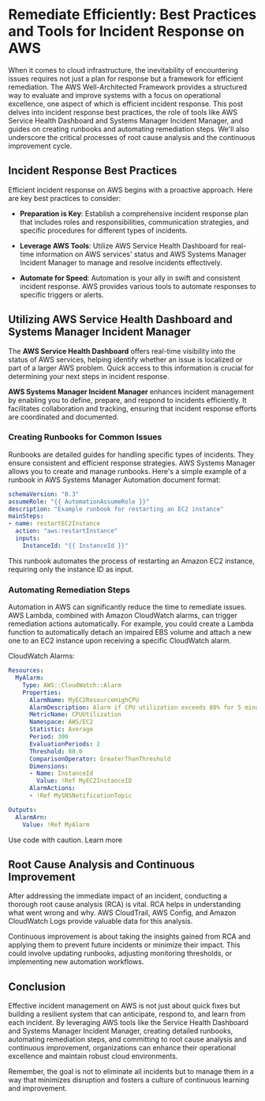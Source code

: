 # Remediate Efficiently: Best Practices and Tools for Incident Response on AWS

When it comes to cloud infrastructure, the inevitability of encountering issues requires not just a plan for response but a framework for efficient remediation. The AWS Well-Architected Framework provides a structured way to evaluate and improve systems with a focus on operational excellence, one aspect of which is efficient incident response. This post delves into incident response best practices, the role of tools like AWS Service Health Dashboard and Systems Manager Incident Manager, and guides on creating runbooks and automating remediation steps. We'll also underscore the critical processes of root cause analysis and the continuous improvement cycle.

## Incident Response Best Practices

Efficient incident response on AWS begins with a proactive approach. Here are key best practices to consider:

- **Preparation is Key**: Establish a comprehensive incident response plan that includes roles and responsibilities, communication strategies, and specific procedures for different types of incidents.

- **Leverage AWS Tools**: Utilize AWS Service Health Dashboard for real-time information on AWS services' status and AWS Systems Manager Incident Manager to manage and resolve incidents effectively.

- **Automate for Speed**: Automation is your ally in swift and consistent incident response. AWS provides various tools to automate responses to specific triggers or alerts.

## Utilizing AWS Service Health Dashboard and Systems Manager Incident Manager

The **AWS Service Health Dashboard** offers real-time visibility into the status of AWS services, helping identify whether an issue is localized or part of a larger AWS problem. Quick access to this information is crucial for determining your next steps in incident response.

**AWS Systems Manager Incident Manager** enhances incident management by enabling you to define, prepare, and respond to incidents efficiently. It facilitates collaboration and tracking, ensuring that incident response efforts are coordinated and documented.

### Creating Runbooks for Common Issues

Runbooks are detailed guides for handling specific types of incidents. They ensure consistent and efficient response strategies. AWS Systems Manager allows you to create and manage runbooks. Here's a simple example of a runbook in AWS Systems Manager Automation document format:

```yaml
schemaVersion: "0.3"
assumeRole: "{{ AutomationAssumeRole }}"
description: "Example runbook for restarting an EC2 instance"
mainSteps:
- name: restartEC2Instance
  action: "aws:restartInstance"
  inputs:
    InstanceId: "{{ InstanceId }}"
```

This runbook automates the process of restarting an Amazon EC2 instance, requiring only the instance ID as input.

### Automating Remediation Steps

Automation in AWS can significantly reduce the time to remediate issues. AWS Lambda, combined with Amazon CloudWatch alarms, can trigger remediation actions automatically. For example, you could create a Lambda function to automatically detach an impaired EBS volume and attach a new one to an EC2 instance upon receiving a specific CloudWatch alarm.

CloudWatch Alarms:
```YAML
Resources:
  MyAlarm:
    Type: AWS::CloudWatch::Alarm
    Properties:
      AlarmName: MyEC2ResourceHighCPU
      AlarmDescription: Alarm if CPU utilization exceeds 80% for 5 minutes
      MetricName: CPUUtilization
      Namespace: AWS/EC2
      Statistic: Average
      Period: 300
      EvaluationPeriods: 2
      Threshold: 80.0
      ComparisonOperator: GreaterThanThreshold
      Dimensions:
      - Name: InstanceId
        Value: !Ref MyEC2InstanceID
      AlarmActions:
      - !Ref MySNSNotificationTopic

Outputs:
  AlarmArn:
    Value: !Ref MyAlarm
```

Use code with caution. Learn more


## Root Cause Analysis and Continuous Improvement

After addressing the immediate impact of an incident, conducting a thorough root cause analysis (RCA) is vital. RCA helps in understanding what went wrong and why. AWS CloudTrail, AWS Config, and Amazon CloudWatch Logs provide valuable data for this analysis.

Continuous improvement is about taking the insights gained from RCA and applying them to prevent future incidents or minimize their impact. This could involve updating runbooks, adjusting monitoring thresholds, or implementing new automation workflows.

## Conclusion
Effective incident management on AWS is not just about quick fixes but building a resilient system that can anticipate, respond to, and learn from each incident. By leveraging AWS tools like the Service Health Dashboard and Systems Manager Incident Manager, creating detailed runbooks, automating remediation steps, and committing to root cause analysis and continuous improvement, organizations can enhance their operational excellence and maintain robust cloud environments.

Remember, the goal is not to eliminate all incidents but to manage them in a way that minimizes disruption and fosters a culture of continuous learning and improvement.
